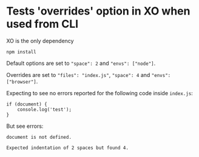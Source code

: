 # Tests 'overrides' option in XO when used from CLI

XO is the only dependency

`npm install`

Default options are set to `"space": 2` and `"envs": ["node"]`.

Overrides are set to `"files": "index.js"`, `"space": 4` and `"envs": ["browser"]`.

Expecting to see no errors reported for the following code inside `index.js`:

```
if (document) {
    console.log('test');
}
```

But see errors:

`document is not defined.`

`Expected indentation of 2 spaces but found 4.`
